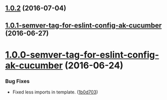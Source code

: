 <a name="1.0.2"></a>
## [1.0.2](https://aui-team-bot/https://bitbucket.org/atlassian/atlaskit/compare/1.0.1-semver-tag-for-eslint-config-ak-cucumber...v1.0.2) (2016-07-04)



<a name="1.0.1-semver-tag-for-eslint-config-ak-cucumber"></a>
## [1.0.1-semver-tag-for-eslint-config-ak-cucumber](https://aui-team-bot/https://bitbucket.org/atlassian/atlaskit/compare/1.0.0-semver-tag-for-eslint-config-ak-cucumber...1.0.1-semver-tag-for-eslint-config-ak-cucumber) (2016-06-27)



<a name="1.0.0-semver-tag-for-eslint-config-ak-cucumber"></a>
# [1.0.0-semver-tag-for-eslint-config-ak-cucumber](https://aui-team-bot/https://bitbucket.org/atlassian/atlaskit/compare/1b0d703...1.0.0-semver-tag-for-eslint-config-ak-cucumber) (2016-06-24)


### Bug Fixes

* Fixed less imports in template. ([1b0d703](https://aui-team-bot/https://bitbucket.org/atlassian/atlaskit/commits/1b0d703))




